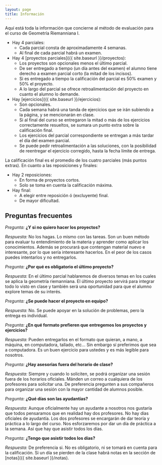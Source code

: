 ```yaml
---
layout: page
title: Información
---
```


Aquí está toda la información que concierne al método de evaluación para el curso de Geometría Riemanniana I.

*   Hay 4 parciales:
    -   Cada parcial consta de aproximadamente 4 semanas.
    -   Al final de cada parcial habrá un examen.
*   Hay 4 [proyectos parciales]({{ site.baseurl }}/proyectos):
    -   Los proyectos son opcionales menos el último parcial.
    -   De ser entregado a tiempo (un día antes del examen) el alumno tiene derecho a examen parcial corto (la mitad de los incisos).
    -   Si es entregado a tiempo la calificación del parcial es 50% examen y 50% el proyecto.
    -   A lo largo del parcial se ofrece retroalimentación del proyecto en cuanto el alumno lo demande.
*   Hay [ejercicios]({{ site.baseurl }}/ejercicios):
    -   Son opcionales.
    -   Cada semana habrá una tanda de ejercicios que se irán subiendo a la página, y se mencionarán en clase.
    -   Si al final del curso se entregaron la mitad o más de los ejercicios correctamente resueltos, se sumara un punto extra sobre la calificación final.
    -   Los ejercicios del parcial correspondiente se entregan a más tardar el día del examen parcial.
    -   Se puede pedir retroalimentación a las soluciones, con la posibilidad de reentregar el ejercicio corregido, hasta la fecha límite de entrega.

La calificación final es el promedio de los cuatro parciales (más puntos extras). En cuanto a las reposiciones y finales:

*   Hay 2 reposiciones:
    -   En forma de proyectos cortos.
    -   Solo se toma en cuenta la calificación máxima.
*   Hay final:
    -   A elegir entre reposición ó (excluyente) final.
    -   De mayor dificultad.

## Preguntas frecuentes

*Pregunta:* **¿Y si no quiero hacer los proyectos?**

*Respuesta:* No los hagas. Lo mismo con las tareas. Son un buen método para evaluar tu entendimiento de la materia y aprender como aplicar los conocimientos. Además se procurará que contengan material nuevo e interesante, por lo que sería interesante hacerlos. En el peor de los casos puedes intentarlos y no entregarlos.

*Pregunta:* **¿Por qué es obligatorio el último proyecto?**

*Respuesta:* En el último parcial hablaremos de diversos temas en los cuales se aplica la geometría riemanniana. El último proyecto servirá para integrar todo lo visto en clase y también será una oportunidad para que el alumno explore temas de su interés.

*Pregunta:* **¿Se puede hacer el proyecto en equipo?**

*Respuesta:* No. Se puede apoyar en la solución de problemas, pero la entrega es individual.

*Pregunta:* **¿En qué formato prefieren que entregemos los proyectos y ejercicios?**

*Respuesta:* Pueden entregarlos en el formato que quieran, a mano, a máquina, en computadora, tallado, etc... Sin embargo sí preferimos que sea a computadora. Es un buen ejercicio para ustedes y es más legible para nosotros.

*Pregunta:* **¿Hay asesorias fuera del horario de clase?**

*Respuesta:* Siempre y cuando lo soliciten, se podrá organizar una sesión fuera de los horarios oficiales. Mánden un correo a cualquiera de los profesores para solicitar una. De preferencia pregunten a sus compañeros para organizar una sesión con la mayor cantidad de alumnos posible.

*Pregunta:* **¿Qué días son las ayudantías?**

*Respuesta:* Aunque oficialmente hay un ayudante a nosotros nos gustaría que todos pensaramos que en realidad hay dos profesores. No hay días oficiales de ayudantía. Los dos profesores se encargarán de dar teoría y práctica a lo largo del curso. Nos esforzaremos por dar un día de práctica a la semana. Así que hay que asistir todos los días.

*Pregunta:* **¿Tengo que asistir todos los días?**

*Respuesta:* De preferencia si. No es obligatorio, ni se tomará en cuenta para la calificación. Si un día se pierden de la clase habrá notas en la sección de [notas]({{ site.baseurl }}/notas).